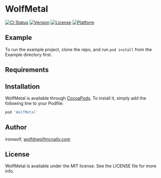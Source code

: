 # WolfMetal

[![CI Status](http://img.shields.io/travis/ironwolf/WolfMetal.svg?style=flat)](https://travis-ci.org/ironwolf/WolfMetal)
[![Version](https://img.shields.io/cocoapods/v/WolfMetal.svg?style=flat)](http://cocoapods.org/pods/WolfMetal)
[![License](https://img.shields.io/cocoapods/l/WolfMetal.svg?style=flat)](http://cocoapods.org/pods/WolfMetal)
[![Platform](https://img.shields.io/cocoapods/p/WolfMetal.svg?style=flat)](http://cocoapods.org/pods/WolfMetal)

## Example

To run the example project, clone the repo, and run `pod install` from the Example directory first.

## Requirements

## Installation

WolfMetal is available through [CocoaPods](http://cocoapods.org). To install
it, simply add the following line to your Podfile:

```ruby
pod 'WolfMetal'
```

## Author

ironwolf, wolf@wolfmcnally.com

## License

WolfMetal is available under the MIT license. See the LICENSE file for more info.
